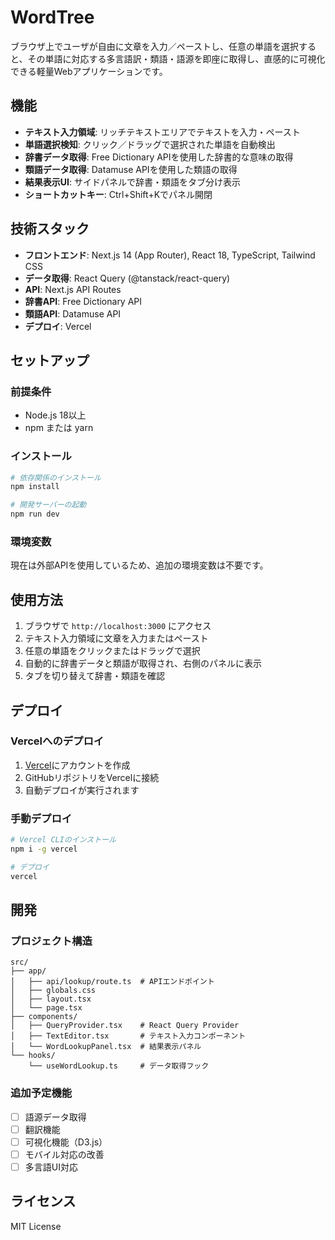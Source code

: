 # WordTree

ブラウザ上でユーザが自由に文章を入力／ペーストし、任意の単語を選択すると、その単語に対応する多言語訳・類語・語源を即座に取得し、直感的に可視化できる軽量Webアプリケーションです。

## 機能

- **テキスト入力領域**: リッチテキストエリアでテキストを入力・ペースト
- **単語選択検知**: クリック／ドラッグで選択された単語を自動検出
- **辞書データ取得**: Free Dictionary APIを使用した辞書的な意味の取得
- **類語データ取得**: Datamuse APIを使用した類語の取得
- **結果表示UI**: サイドパネルで辞書・類語をタブ分け表示
- **ショートカットキー**: Ctrl+Shift+Kでパネル開閉

## 技術スタック

- **フロントエンド**: Next.js 14 (App Router), React 18, TypeScript, Tailwind CSS
- **データ取得**: React Query (@tanstack/react-query)
- **API**: Next.js API Routes
- **辞書API**: Free Dictionary API
- **類語API**: Datamuse API
- **デプロイ**: Vercel

## セットアップ

### 前提条件

- Node.js 18以上
- npm または yarn

### インストール

```bash
# 依存関係のインストール
npm install

# 開発サーバーの起動
npm run dev
```

### 環境変数

現在は外部APIを使用しているため、追加の環境変数は不要です。

## 使用方法

1. ブラウザで `http://localhost:3000` にアクセス
2. テキスト入力領域に文章を入力またはペースト
3. 任意の単語をクリックまたはドラッグで選択
4. 自動的に辞書データと類語が取得され、右側のパネルに表示
5. タブを切り替えて辞書・類語を確認

## デプロイ

### Vercelへのデプロイ

1. [Vercel](https://vercel.com)にアカウントを作成
2. GitHubリポジトリをVercelに接続
3. 自動デプロイが実行されます

### 手動デプロイ

```bash
# Vercel CLIのインストール
npm i -g vercel

# デプロイ
vercel
```

## 開発

### プロジェクト構造

```
src/
├── app/
│   ├── api/lookup/route.ts  # APIエンドポイント
│   ├── globals.css
│   ├── layout.tsx
│   └── page.tsx
├── components/
│   ├── QueryProvider.tsx    # React Query Provider
│   ├── TextEditor.tsx       # テキスト入力コンポーネント
│   └── WordLookupPanel.tsx  # 結果表示パネル
└── hooks/
    └── useWordLookup.ts     # データ取得フック
```

### 追加予定機能

- [ ] 語源データ取得
- [ ] 翻訳機能
- [ ] 可視化機能（D3.js）
- [ ] モバイル対応の改善
- [ ] 多言語UI対応

## ライセンス

MIT License
